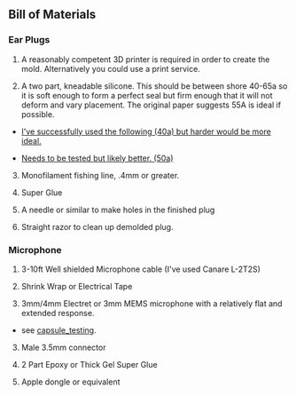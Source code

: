 ## Bill of Materials 

### Ear Plugs 

1. A reasonably competent 3D printer is required in order to create the mold. Alternatively you could use a print service. 

2. A two part, kneadable silicone. This should be between shore 40-65a so it is soft enough to form a perfect seal but firm enough that it will not deform and vary placement. The original paper suggests 55A is ideal if possible.

* [I've successfully used the following (40a) but harder would be more ideal.](https://www.amazon.com/dp/B09TGKS4KY)

* [Needs to be tested but likely better. (50a)](https://micromark.com/products/micro-mark-rtv-silicone-mold-putty-50-hard)

3. Monofilament fishing line, .4mm or greater.

4. Super Glue

5. A needle or similar to make holes in the finished plug

6. Straight razor to clean up demolded plug. 
 
### Microphone

1. 3-10ft Well shielded Microphone cable (I've used Canare L-2T2S)

2. Shrink Wrap or Electrical Tape 

3. 3mm/4mm Electret or 3mm MEMS microphone with a relatively flat and extended response. 

* see [capsule_testing](capsule_testing.md).

3. Male 3.5mm connector

4. 2 Part Epoxy or Thick Gel Super Glue
    
5. Apple dongle or equivalent 
   

